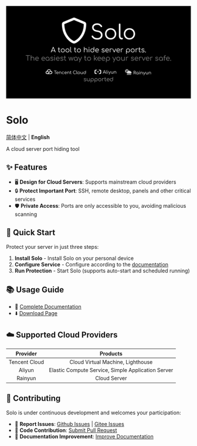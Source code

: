 <img src=".github/splash.png" alt="Solo" />

# Solo

[简体中文](README.md) | **English**

A cloud server port hiding tool

## ✨ Features

- 🖥️ **Design for Cloud Servers**: Supports mainstream cloud providers
- 🔒 **Protect Important Port**: SSH, remote desktop, panels and other critical services
- 🛡️ **Private Access**: Ports are only accessible to you, avoiding malicious scanning

## 🚀 Quick Start

Protect your server in just three steps:

1. **Install Solo** - Install Solo on your personal device
2. **Configure Service** - Configure according to the [documentation](https://solo.lance.fun/)
3. **Run Protection** - Start Solo (supports auto-start and scheduled running)

## 📚 Usage Guide

- 📖 [Complete Documentation](https://solo.lance.fun/)
- ⬇️ [Download Page](https://solo.lance.fun/download/)

## ☁️ Supported Cloud Providers

|   Provider    |                      Products                      |
| :-----------: | :------------------------------------------------: |
| Tencent Cloud |         Cloud Virtual Machine, Lighthouse          |
|    Aliyun     | Elastic Compute Service, Simple Application Server |
|    Rainyun    |                 Cloud Server                       |

## 🤝 Contributing

Solo is under continuous development and welcomes your participation:

- 🐛 **Report Issues**: [Github Issues](https://github.com/cnlancehu/solo/issues/new) | [Gitee Issues](https://gitee.com/lancehu/solo/issues/new)
- 🔧 **Code Contribution**: [Submit Pull Request](https://github.com/cnlancehu/solo)
- 📝 **Documentation Improvement**: [Improve Documentation](https://github.com/cnlancehu/solo-doc)
